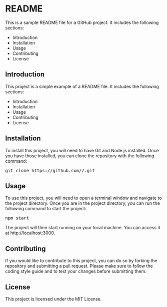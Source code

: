 <!DOCTYPE html>
<html>
<head>
  <title>README</title>
</head>
<body>
  <h1>README</h1>
  <p>This is a sample README file for a GitHub project. It includes the following sections:</p>
  <ul>
    <li>Introduction</li>
    <li>Installation</li>
    <li>Usage</li>
    <li>Contributing</li>
    <li>License</li>
  </ul>
  <h2>Introduction</h2>
  <p>This project is a simple example of a README file. It includes the following sections:</p>
  <ul>
    <li>Introduction</li>
    <li>Installation</li>
    <li>Usage</li>
    <li>Contributing</li>
    <li>License</li>
  </ul>
  <h2>Installation</h2>
  <p>To install this project, you will need to have Git and Node.js installed. Once you have those installed, you can clone the repository with the following command:</p>
  <pre>
git clone https://github.com/<username>/<project-name>.git
</pre>
  <h2>Usage</h2>
  <p>To use this project, you will need to open a terminal window and navigate to the project directory. Once you are in the project directory, you can run the following command to start the project:</p>
  <pre>
npm start
</pre>
  <p>The project will then start running on your local machine. You can access it at http://localhost:3000.</p>
  <h2>Contributing</h2>
  <p>If you would like to contribute to this project, you can do so by forking the repository and submitting a pull request. Please make sure to follow the coding style guide and to test your changes before submitting them.</p>
  <h2>License</h2>
  <p>This project is licensed under the MIT License.</p>
</body>
</html>
